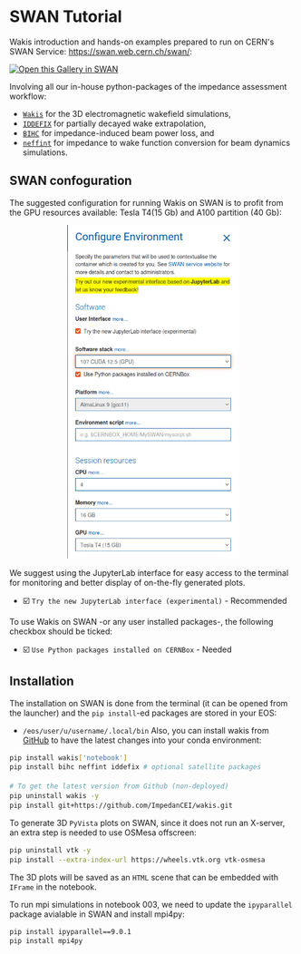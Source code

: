 # SWAN Tutorial
Wakis introduction and hands-on examples prepared to run on CERN's SWAN Service: https://swan.web.cern.ch/swan/:

[<img class="open_in_swan" data-path="your_submodule_name" alt="Open this Gallery in SWAN" src="https://swanserver.web.cern.ch/swanserver/images/badge_swan_white_150.png">][gallery_url]

Involving all our in-house python-packages of the impedance assessment workflow: 
* [`Wakis`](https://github.com/ImpedanCEI/wakis) for the 3D electromagnetic wakefield simulations,
* [`IDDEFIX`](https://github.com/ImpedanCEI/IDDEFIX) for partially decayed wake extrapolation,
* [`BIHC`](https://github.com/ImpedanCEI/BIHC) for impedance-induced beam power loss, and
* [`neffint`](https://github.com/ImpedanCEI/neffint) for impedance to wake function conversion for beam dynamics simulations.

## SWAN confoguration
The suggested configuration for running Wakis on SWAN is to profit from the GPU resources available: Tesla T4(15 Gb) and A100 partition (40 Gb):

<p align="center">
  <img src="data/swan_configuration.png" alt="SWAN example configuration" width="300"/>
</p>

We suggest using the JupyterLab interface for easy access to the terminal for monitoring and better display of on-the-fly generated plots. 
* ☑️ `Try the new JupyterLab interface (experimental)` - Recommended

To use Wakis on SWAN -or any user installed packages-, the following checkbox should be ticked:
* ☑️ `Use Python packages installed on CERNBox` - Needed


## Installation
The installation on SWAN is done from the terminal (it can be opened from the launcher) and the `pip install`-ed packages are stored in your EOS:
* `/eos/user/u/username/.local/bin`
Also, you can install wakis from [GitHub](https://github.com/ImpedanCEI/wakis) to have the latest changes into your conda environment:

```bash
pip install wakis['notebook']
pip install bihc neffint iddefix # optional satellite packages

# To get the latest version from Github (non-deployed)
pip uninstall wakis -y
pip install git+https://github.com/ImpedanCEI/wakis.git
```

To generate 3D `PyVista` plots on SWAN, since it does not run an X-server, an extra step is needed to use OSMesa offscreen:
```bash
pip uninstall vtk -y
pip install --extra-index-url https://wheels.vtk.org vtk-osmesa
```
The 3D plots will be saved as an `HTML` scene that can be embedded with `IFrame` in the notebook.

To run mpi simulations in notebook 003, we need to update the `ipyparallel` package avialable in SWAN and install mpi4py:
```bash
pip install ipyparallel==9.0.1
pip install mpi4py
```

[gallery_url]:https://cern.ch/swanserver/cgi-bin/go?projurl=https://github.com/ImpedanCEI/SWAN_tutorial.git